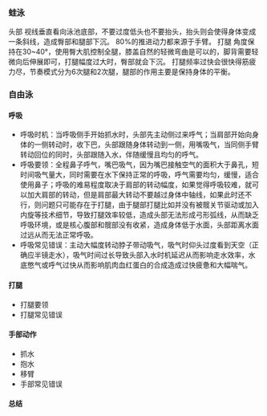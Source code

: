 ### 蛙泳

头部
视线垂直看向泳池底部，不要过度低头也不要抬头，抬头则会使得身体变成一条斜线，造成臀部和腿部下沉。
80%的推进动力都来源于手臂。
打腿
角度保持在30~40°，使用臀大肌控制全腿，膝盖自然的轻微弯曲是可以的，脚背需要轻微向后伸展即可，打腿幅度过大时，臀部就会下沉。
打腿频率过快会很快得筋疲力尽，节奏模式分为6次腿和2次腿，腿部的作用主要是保持身体的平衡。
### 自由泳
#### 呼吸
- 呼吸时机：当呼吸侧手开始抓水时，头部先主动侧过来呼气；当肩部开始向身体的一侧转动时，收下巴，头部跟随身体转动到一侧，用嘴吸气，当同侧手臂转动回位的同时，头部跟随入水，伴随缓慢且均匀的呼气。
- 呼吸要领：全程鼻子呼气，嘴巴吸气，因为嘴巴接触空气的面积大于鼻孔，短时间吸气量大，同时需要在水下保持正常的呼吸，呼气需要均匀，缓慢，适合使用鼻子；呼吸的难易程度取决于肩部的转动幅度，如果觉得呼吸较难，就可以加大肩部的转动，但是肩部最大转动不要越过身体中轴线，如果此时还不行，则问题只可能存在于打腿，由于腿部打腿比如并没有被髋关节驱动或加入内旋等技术细节，导致打腿效率较低，造成头部无法形成弓形弧线，从而缺乏呼吸环境，或是核心腹部和髋部没有收紧，造成身体低于水面，头部距离水面过远从而无法正常呼吸。
- 呼吸常见错误：主动大幅度转动脖子带动吸气，吸气时仰头过度看到天空（正确应半镜走水），吸气时间过长导致头部入水时机延迟从而影响走水效率，水底憋气或呼气过快从而影响肌肉血红蛋白的合成造成过快疲惫和大幅喘气。
#### 打腿
- 打腿要领
- 打腿常见错误
#### 手部动作
- 抓水
- 抱水
- 移臂
- 手部常见错误
#### 总结
